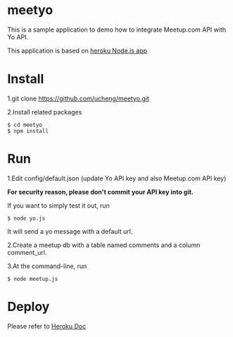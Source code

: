 # meetyo

This is a sample application to demo how to integrate Meetup.com API with Yo API.

This application is based on [heroku Node.js app](https://github.com/heroku/node-js-getting-started.git)

# Install
1.git clone https://github.com/ucheng/meetyo.git  

2.Install related packages  
```
$ cd meetyo  
$ npm install  
```

# Run
1.Edit config/default.json  (update Yo API key and also Meetup.com API key)  

**For security reason, please don't commit your API key into git.**  

If you want to simply test it out, run  
```
$ node yo.js
```
It will send a yo message with a default url.  

2.Create a meetup db with a table named comments and a column comment_url.  

3.At the command-line, run  
```
$ node meetup.js
```

# Deploy
Please refer to [Heroku Doc](https://devcenter.heroku.com/articles/getting-started-with-nodejs#introduction)
